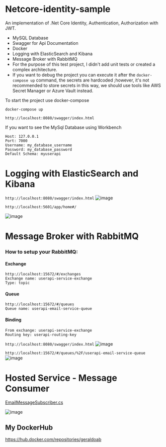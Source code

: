 # Netcore-identity-sample
An implementation of .Net Core Identity, Authentication, Authorization with JWT.

- MySQL Database
- Swagger for Api Documentation
- Docker
- Logging with ElasticSearch and Kibana
- Message Broker with RabbitMQ
- For the purpose of this test project, I didn't add unit tests or created a complex architecture.
- If you want to debug the project you can execute it after the ```docker-compose up``` command, the secrets are hardcoded ;however,
  it's not recommended to store secrets in this way, we should use tools like AWS Secret Manager or Azure Vault instead.

To start the project use docker-compose
```
docker-compose up
```
```
http://localhost:8080/swagger/index.html
```

If you want to see the MySql Database using Workbench

```
Host: 127.0.0.1
Port: 7000
Username: my_database_username
Password: my_database_password
Default Schema: myuserapi
```
# Logging with ElasticSearch and Kibana

```http://localhost:8080/swagger/index.html```
![image](https://github.com/Geraldoab/netcore-identity-sample/assets/3846304/da7b1acb-8554-4cf6-9145-114c3e2cee7a)

``` http://localhost:5601/app/home#/ ```

![image](https://github.com/Geraldoab/netcore-identity-sample/assets/3846304/ff444ef2-d21b-4004-a27b-bbff8138850e)

# Message Broker with RabbitMQ

### How to setup your RabbitMQ:

#### Exchange
```
http://localhost:15672/#/exchanges
Exchange name: userapi-service-exchange
Type: topic
```
#### Queue
```
http://localhost:15672/#/queues
Queue name: userapi-email-service-queue
```
#### Binding
```
From exchange: userapi-service-exchange
Routing key: userapi-routing-key
```

```http://localhost:8080/swagger/index.html```
![image](https://github.com/Geraldoab/netcore-identity-sample/assets/3846304/e577028e-442f-4dd4-90aa-675bc8621283)

```http://localhost:15672/#/queues/%2F/userapi-email-service-queue```
![image](https://github.com/Geraldoab/netcore-identity-sample/assets/3846304/597545d2-864b-4f8d-affa-47d2f7fbb1e6)

# Hosted Service - Message Consumer

[EmailMessageSubscriber.cs](https://github.com/Geraldoab/netcore-identity-sample/blob/main/EmailMessageConsumer/EmailMessageSubscriber.cs)

![image](https://github.com/Geraldoab/netcore-identity-sample/assets/3846304/c66c8f65-8f66-4f86-9493-920422ae2e8b)

## My DockerHub

https://hub.docker.com/repositories/geraldoab
